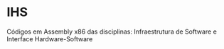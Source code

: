 # IHS
Códigos em Assembly x86 das disciplinas: Infraestrutura de Software e Interface Hardware-Software
